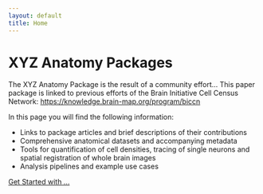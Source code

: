 ```yaml
---
layout: default
title: Home
---
```


# XYZ Anatomy Packages

The XYZ Anatomy Package is the result of a community effort… This paper package is linked to previous efforts of the Brain Initiative Cell Census Network: https://knowledge.brain-map.org/program/biccn

In this page you will find the following information:
- Links to package articles and brief descriptions of their contributions
- Comprehensive anatomical datasets and accompanying metadata
- Tools for quantification of cell densities, tracing of single neurons and spatial registration of whole brain images 
- Analysis pipelines and example use cases

[Get Started with ...](/pages/...)
